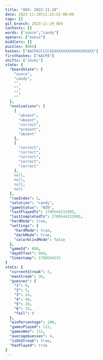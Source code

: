 ```yaml
---
title: "884: 2023-11-20"
date: 2023-11-20T21:23:52-08:00
tags: []
git_branch: 2023-11-20_884
contests: []
words: ["ounce","candy"]
openers: ["ounce"]
middlers: []
puzzles: [884]
hashes: ["AACPACCCCCXXXXXXXXXXXXXXXXXXXX"]
firsthashes: ["AACPA"]
shifts: ["ihvmi"]
state: {
  "boardState": [
    "ounce",
    "candy",
    "",
    "",
    "",
    ""
  ],
  "evaluations": [
    [
      "absent",
      "absent",
      "correct",
      "present",
      "absent"
    ],
    [
      "correct",
      "correct",
      "correct",
      "correct",
      "correct"
    ],
    null,
    null,
    null,
    null
  ],
  "rowIndex": 2,
  "solution": "candy",
  "gameStatus": "WIN",
  "lastPlayedTs": 1700544232995,
  "lastCompletedTs": 1700544232995,
  "hardMode": true,
  "settings": {
    "hardMode": true,
    "darkMode": true,
    "colorblindMode": false
  },
  "gameId": 800,
  "dayOffset": 884,
  "timestamp": 1700544233
}
stats: {
  "currentStreak": 5,
  "maxStreak": 36,
  "guesses": {
    "1": 0,
    "2": 5,
    "3": 24,
    "4": 48,
    "5": 20,
    "6": 15,
    "fail": 0
  },
  "winPercentage": 100,
  "gamesPlayed": 112,
  "gamesWon": 112,
  "averageGuesses": 4,
  "isOnStreak": true,
  "hasPlayed": true
}
---
```

<!-- more -->
